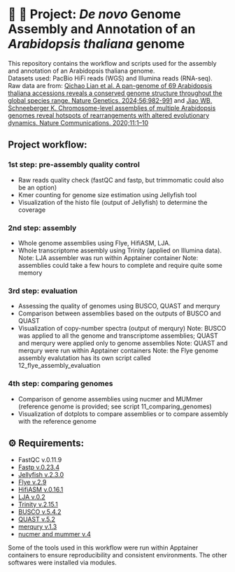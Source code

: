 # :seedling: :dna:  __Project: _De novo_ Genome Assembly and Annotation of an _Arabidopsis thaliana_ genome__

This repository contains the workflow and scripts used for the assembly and annotation of an Arabidopsis thaliana genome.\
Datasets used: PacBio HiFi reads (WGS) and Illumina reads (RNA-seq). \
Raw data are from: [Qichao Lian et al. A pan-genome of 69 Arabidopsis thaliana accessions reveals a conserved genome structure throughout the global species range. Nature Genetics. 2024;56:982-991](https://www.nature.com/articles/s41588-024-01715-9) and [Jiao WB, Schneeberger K. Chromosome-level assemblies of multiple Arabidopsis genomes reveal hotspots of rearrangements with altered evolutionary dynamics. Nature Communications. 2020;11:1–10](http://dx.doi.org/10.1038/s41467-020-14779-y)

## Project workflow:

### __1st step:__ pre-assembly quality control 
- Raw reads quality check (fastQC and fastp, but trimmomatic could also be an option)
- Kmer counting for genome size estimation using Jellyfish tool
- Visualization of the histo file (output of Jellyfish) to determine the coverage

### __2nd step:__ assembly
- Whole genome assemblies using Flye, HifiASM, LJA. 
- Whole transcriptome assembly using Trinity (applied on Illumina data).
Note: LJA assembler was run within Apptainer container
Note: assemblies could take a few hours to complete and require quite some memory

### __3rd step:__ evaluation
- Assessing the quality of genomes using BUSCO, QUAST and merqury
- Comparison between assemblies based on the outputs of BUSCO and QUAST
- Visualization of copy-number spectra (output of merqury)
Note: BUSCO was applied to all the genome and transcriptome assemblies; QUAST and merqury were applied only to genome assemblies
Note: QUAST and merqury were run within Apptainer containers
Note: the Flye genome assembly evalutation has its own script called 12_flye_assembly_evaluation

### __4th step:__ comparing genomes
- Comparison of genome assemblies using nucmer and MUMmer (reference genome is provided; see script 11_comparing_genomes)
- Visualization of dotplots to compare assemblies or to compare assembly with the reference genome

## ⚙️ Requirements:
- FastQC v.0.11.9 
- [Fastp v.0.23.4](https://github.com/OpenGene/fastp)
- [Jellyfish v.2.3.0](http://genomescope.org/genomescope2.0/)
- [Flye v.2.9](https://github.com/mikolmogorov/Flye/blob/flye/docs/USAGE.md) 
- [HifiASM v.0.16.1](https://github.com/chhylp123/hifiasm)
- [LJA v.0.2](https://github.com/AntonBankevich/LJA/blob/main/docs/lja_manual.md)
- [Trinity v.2.15.1](https://github.com/trinityrnaseq/trinityrnaseq/wiki)
- [BUSCO v.5.4.2](https://busco.ezlab.org)
- [QUAST v.5.2](https://quast.sourceforge.net/)
- [merqury v.1.3](https://github.com/marbl/merqury)
- [nucmer and mummer v.4](https://mummer4.github.io/manual/manual.html)
  
Some of the tools used in this workflow were run within Apptainer containers to ensure reproducibility and consistent environments. The other softwares were installed via modules. 






